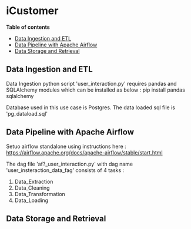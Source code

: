 # iCustomer

**Table of contents**

- [Data Ingestion and ETL](#data-ingestion-and-etl)
- [Data Pipeline with Apache Airflow](#data-pipeline-with-apache-airflow)
- [Data Storage and Retrieval](#data-storage-and-retrieval)



## Data Ingestion and ETL

Data Ingestion python script 'user_interaction.py' requires pandas and SQLAlchemy modules which can be installed as below : 
pip install pandas sqlalchemy

Database used in this use case is Postgres. The data loaded sql file is 'pg_dataload.sql'


## Data Pipeline with Apache Airflow

Setuo airflow standalone using instructions here : https://airflow.apache.org/docs/apache-airflow/stable/start.html

The dag file 'af?_user_interaction.py' with dag name 'user_insteraction_data_fag' consists of 4 tasks :
1. Data_Extraction
2. Data_Cleaning
3. Data_Transformation
4. Data_Loading


## Data Storage and Retrieval



